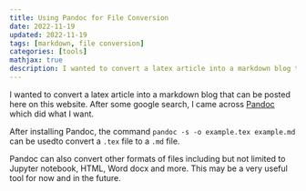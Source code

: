 ```yaml
---
title: Using Pandoc for File Conversion
date: 2022-11-19
updated: 2022-11-19
tags: [markdown, file conversion]
categories: [tools]
mathjax: true
description: I wanted to convert a latex article into a markdown blog that can be posted here on this website. After some google search, I came across Pandoc which did what I want. 
---
```


I wanted to convert a latex article into a markdown blog that can be posted here on this website. After some google search, I came across [Pandoc](https://pandoc.org/MANUAL.html) which did what I want. 

After installing Pandoc, the command `pandoc -s -o example.tex example.md` can be usedto convert a `.tex` file to a `.md` file. 

Pandoc can also convert other formats of files including but not limited to Jupyter notebook, HTML, Word docx and more. This may be a very useful tool for now and in the future. 


